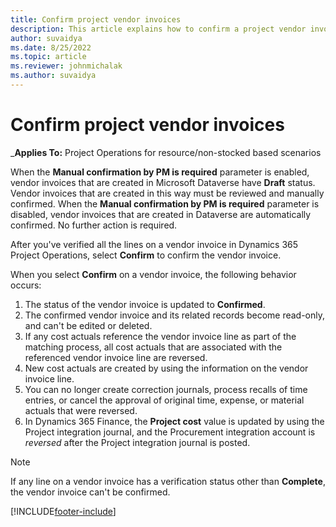 ```yaml
---
title: Confirm project vendor invoices
description: This article explains how to confirm a project vendor invoice in Microsoft Dynamics 365 Project Operations and describes the financial impact of confirming a project vendor invoice.
author: suvaidya
ms.date: 8/25/2022
ms.topic: article
ms.reviewer: johnmichalak
ms.author: suvaidya
---
```


# Confirm project vendor invoices

_**Applies To:** Project Operations for resource/non-stocked based scenarios

When the **Manual confirmation by PM is required** parameter is enabled, vendor invoices that are created in Microsoft Dataverse have **Draft** status. Vendor invoices that are created in this way must be reviewed and manually confirmed. When the **Manual confirmation by PM is required** parameter is disabled, vendor invoices that are created in Dataverse are automatically confirmed. No further action is required. 

After you've verified all the lines on a vendor invoice in Dynamics 365 Project Operations, select **Confirm** to confirm the vendor invoice.

When you select **Confirm** on a vendor invoice, the following behavior occurs:

1. The status of the vendor invoice is updated to **Confirmed**.
1. The confirmed vendor invoice and its related records become read-only, and can't be edited or deleted.
1. If any cost actuals reference the vendor invoice line as part of the matching process, all cost actuals that are associated with the referenced vendor invoice line are reversed.
1. New cost actuals are created by using the information on the vendor invoice line.
1. You can no longer create correction journals, process recalls of time entries, or cancel the approval of original time, expense, or material actuals that were reversed.
1. In Dynamics 365 Finance, the **Project cost** value is updated by using the Project integration journal, and the Procurement integration account is *reversed* after the Project integration journal is posted.

> [!NOTE]
> If any line on a vendor invoice has a verification status other than **Complete**, the vendor invoice can't be confirmed.

[!INCLUDE[footer-include](../includes/footer-banner.md)]
